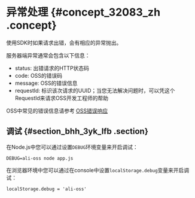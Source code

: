 # 异常处理 {#concept_32083_zh .concept}

使用SDK时如果请求出错，会有相应的异常抛出。

服务器端异常通常会包含以下信息：

-   status: 出错请求的HTTP状态码
-   code: OSS的错误码
-   message: OSS的错误信息
-   requestId: 标识该次请求的UUID；当您无法解决问题时，可以凭这个RequestId来请求OSS开发工程师的帮助

OSS中常见的错误信息请参考 [OSS错误响应](../../../../cn.zh-CN/常见错误排除/OSS错误响应.md#) 

## 调试 {#section_bhh_3yk_lfb .section}

在Node.js中您可以通过设置`DEBUG`环境变量来开启调试：

```language-bash
DEBUG=ali-oss node app.js

```

在浏览器环境中您可以通过在console中设置`localStorage.debug`变量来开启调试：

```language-js
localStorage.debug = 'ali-oss'

```

